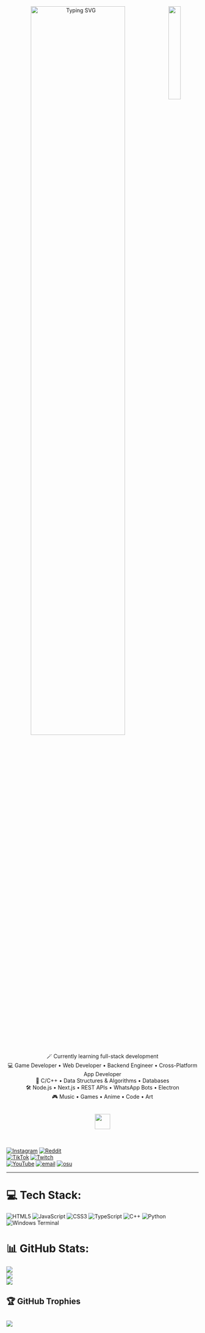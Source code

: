 <div align="center">
<img src="https://github.com/innng/innng/assets/26755058/5e0ce0fb-c544-4f8c-a307-5849165746d0" width="25%" align="right" />

<a href="https://git.io/typing-svg">
  <img src="https://readme-typing-svg.demolab.com?font=Fira+Code&weight=900&size=40&duration=2400&pause=1000&color=208E10&center=true&multiline=true&repeat=false&width=1200&height=200&lines=Hi!+Welcome+to+my+profile;I'm+Dumxrg%2C+part+time+human%2C+full+time+cat+%E2%9C%A9" alt="Typing SVG" width="70%" />
</a>

  
<p>
  🪄 Currently learning full-stack development <br>
  💻 Game Developer • Web Developer • Backend Engineer • Cross-Platform App Developer <br>  
  📖 C/C++ • Data Structures & Algorithms • Databases  <br>
  🛠️ Node.js • Next.js • REST APIs • WhatsApp Bots • Electron  <br>
  🎮 Music • Games • Anime • Code • Art  <br>
</p>

<br>
<img src="https://raw.githubusercontent.com/innng/innng/master/assets/kyubey.gif" height="40" />
<br><br><br>

</div>
         
[![Instagram](https://img.shields.io/badge/Instagram-%23E4405F.svg?logo=Instagram&logoColor=white)](https://instagram.com/dumxrg)
[![Reddit](https://img.shields.io/badge/Reddit-%23FF4500.svg?logo=Reddit&logoColor=white)](https://reddit.com/user/dumxrg)  
[![TikTok](https://img.shields.io/badge/TikTok-%23000000.svg?logo=TikTok&logoColor=white)](https://tiktok.com/@dumxrg)
[![Twitch](https://img.shields.io/badge/Twitch-%239146FF.svg?logo=Twitch&logoColor=white)](https://twitch.tv/dumxrg)  
[![YouTube](https://img.shields.io/badge/YouTube-%23FF0000.svg?logo=YouTube&logoColor=white)](https://youtube.com/@dumxrg)
[![email](https://img.shields.io/badge/Email-D14836?logo=gmail&logoColor=white)](mailto:dumxrg@gmail.com) 
[![osu](https://img.shields.io/badge/osu!-ff66ab)](https://osu.ppy.sh/users/33511945)

---

# 💻 Tech Stack:
![HTML5](https://img.shields.io/badge/html5-%23E34F26.svg?style=for-the-badge&logo=html5&logoColor=white) ![JavaScript](https://img.shields.io/badge/javascript-%23323330.svg?style=for-the-badge&logo=javascript&logoColor=%23F7DF1E) ![CSS3](https://img.shields.io/badge/css3-%231572B6.svg?style=for-the-badge&logo=css3&logoColor=white) ![TypeScript](https://img.shields.io/badge/typescript-%23007ACC.svg?style=for-the-badge&logo=typescript&logoColor=white) ![C++](https://img.shields.io/badge/c++-%2300599C.svg?style=for-the-badge&logo=cplusplus&logoColor=white) ![Python](https://img.shields.io/badge/python-3670A0?style=for-the-badge&logo=python&logoColor=ffdd54) ![Windows Terminal](https://img.shields.io/badge/Windows%20Terminal-%234D4D4D.svg?style=for-the-badge&logo=windows-terminal&logoColor=white) 
# 📊 GitHub Stats:
![](https://github-readme-stats.vercel.app/api?username=dumxrg&theme=dark&hide_border=false&include_all_commits=false&count_private=false)<br/>
![](https://nirzak-streak-stats.vercel.app/?user=dumxrg&theme=dark&hide_border=false)<br/>
![](https://github-readme-stats.vercel.app/api/top-langs/?username=dumxrg&theme=dark&hide_border=false&include_all_commits=false&count_private=false&layout=compact)

## 🏆 GitHub Trophies
![](https://github-profile-trophy.vercel.app/?username=dumxrg&theme=radical&no-frame=false&no-bg=false&margin-w=4)
---

